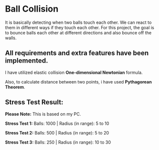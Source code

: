 # Ball Collision
It is basically detecting when two balls touch each other. We can react to them in different ways if they touch each other.
For this project, the goal is to bounce balls each other at different directions and also bounce off the walls.

## All requirements and extra features have been implemented.
I have utilized elastic collision **One-dimensional Newtonian** formula.

Also, to calculate distance between two points, i have used **Pythagorean Theorem**. 

## Stress Test Result:
**Please Note:** This is based on my PC.

**Stress Test 1:** Balls: 1000 | Radius (in range): 5 to 10

**Stress Test 2:** Balls: 500 | Radius (in range): 5 to 20

**Stress Test 3:** Balls: 250 | Radius (in range): 10 to 30
  

